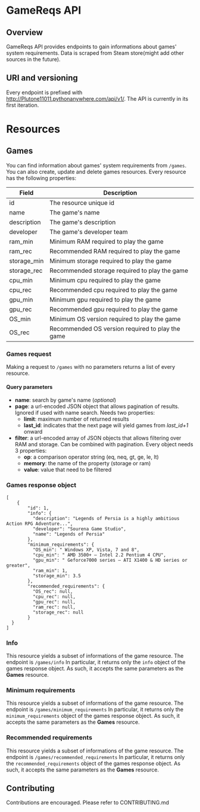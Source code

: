 # GameReqs API

## Overview
GameReqs API provides endpoints to gain informations about games' system requirements. Data is scraped from Steam store(might add other sources in the future).

## URI and versioning
Every endpoint is prefixed with http://Plutone11011.pythonanywhere.com/api/v1/. The API is currently in its first iteration.

# Resources

## Games
You can find information about games' system requirements from `/games`. You can also create, update and delete games resources. Every resource has the following properties:

Field | Description
------|------------
id    | The resource unique id
name  | The game's name
description | The game's description
developer | The game's developer team
ram_min | Minimum RAM required to play the game
ram_rec | Recommended RAM required to play the game
storage_min | Minimum storage required to play the game
storage_rec | Recommended storage required to play the game
cpu_min | Minimum cpu required to play the game
cpu_rec | Recommended cpu required to play the game
gpu_min | Minimum gpu required to play the game
gpu_rec | Recommended gpu required to play the game
OS_min | Minimum OS version required to play the game
OS_rec | Recommended OS version required to play the game

### Games request
Making a request to `/games` with no parameters returns a list of every resource.

#### Query parameters

* **name**: search by game's name (*optional*)
* **page**: a url-encoded JSON object that allows pagination of results. Ignored if used with name search. Needs two properties:
    * **limit**: maximum number of returned results
    * **last_id**: indicates that the next page will yield games from *last_id+1* onward
* **filter**: a url-encoded array of JSON objects that allows filtering over RAM and storage. Can be combined with pagination. Every object needs 3 properties:
    * **op**: a comparison operator string (eq, neq, gt, ge, le, lt)
    * **memory**: the name of the property (storage or ram)
    * **value**: value that need to be filtered

### Games response object

```
[
    {
        "id": 1,
        "info": {
          "description": "Legends of Persia is a highly ambitious Action RPG Adventure...",
          "developer": "Sourena Game Studio",
          "name": "Legends of Persia"
        },
        "minimum_requirements": {
          "OS_min": " Windows XP, Vista, 7 and 8",
          "cpu_min": " AMD 3500+ – Intel 2.2 Pentium 4 CPU",
          "gpu_min": " Geforce7000 series – ATI X1400 & HD series or greater",
          "ram_min": 1,
          "storage_min": 3.5
        },
        "recommended_requirements": {
          "OS_rec": null,
          "cpu_rec": null,
          "gpu_rec": null,
          "ram_rec": null,
          "storage_rec": null
        }
  }
]
```

### Info
This resource yields a subset of informations of the game resource. The endpoint is `/games/info`
In particular, it returns only the `info` object of the games response object. As such, it accepts the same parameters as the **Games** resource.

### Minimum requirements
This resource yields a subset of informations of the game resource. The endpoint is `/games/minimum_requirements`
In particular, it returns only the `minimum_requirements` object of the games response object. As such, it accepts the same parameters as the **Games** resource.

### Recommended requirements
This resource yields a subset of informations of the game resource. The endpoint is `/games/recommended_requirements`
In particular, it returns only the `recommended_requirements` object of the games response object. As such, it accepts the same parameters as the **Games** resource.


## Contributing
Contributions are encouraged. Please refer to CONTRIBUTING.md